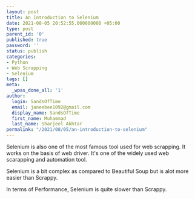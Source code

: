 ```yaml
---
layout: post
title: An Introduction to Selenium
date: 2021-08-05 20:52:55.000000000 +05:00
type: post
parent_id: '0'
published: true
password: ''
status: publish
categories:
- Python
- Web Scrapping
- Selenium
tags: []
meta:
  _wpas_done_all: '1'
author:
  login: SandsOfTime
  email: janeebee1092@gmail.com
  display_name: SandsOfTime
  first_name: Muhammad
  last_name: Sharjeel Akhtar
permalink: "/2021/08/05/an-introduction-to-selenium"
---
```

Selenium is also one of the most famous tool used for web scrapping. It works on the basis of web driver. It's one of the widely used web scarapping and automation tool.

Selenium is a bit complex as compared to Beautiful Soup but is alot more easier than Scrappy.

In terms of Performance, Selenium is quite slower than Scrappy.
